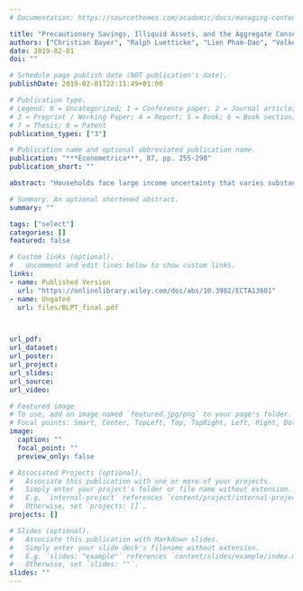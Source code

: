 ```yaml
---
# Documentation: https://sourcethemes.com/academic/docs/managing-content/

title: "Precautionary Savings, Illiquid Assets, and the Aggregate Consequences of Shocks to Household Income Risk"
authors: ["Christian Bayer", "Ralph Luetticke", "Lien Pham-Dao", "Volker Tjaden"]
date: 2019-02-01
doi: ""

# Schedule page publish date (NOT publication's date).
publishDate: 2019-02-01T22:11:49+01:00

# Publication type.
# Legend: 0 = Uncategorized; 1 = Conference paper; 2 = Journal article;
# 3 = Preprint / Working Paper; 4 = Report; 5 = Book; 6 = Book section;
# 7 = Thesis; 8 = Patent
publication_types: ["3"]

# Publication name and optional abbreviated publication name.
publication: "***Econometrica***, 87, pp. 255-290"
publication_short: ""

abstract: "Households face large income uncertainty that varies substantially over the business cycle. We examine the macroeconomic consequences of these variations in a model with incomplete markets, liquid and illiquid assets, and a nominal rigidity. Heightened uncertainty depresses aggregate demand as households respond by hoarding liquid “paper” assets for precautionary motives, thereby reducing both illiquid physical investment and consumption demand. We document the empirical response of portfolio liquidity and aggregate activity to surprise changes in idiosyncratic income uncertainty and find both to be quantitatively in line with our model. The welfare consequences of uncertainty shocks and of the policy response thereto depend crucially on a household's asset position."

# Summary. An optional shortened abstract.
summary: ""

tags: ["select"]
categories: []
featured: false

# Custom links (optional).
#   Uncomment and edit lines below to show custom links.
links:
- name: Published Version
  url: "https://onlinelibrary.wiley.com/doi/abs/10.3982/ECTA13601"
- name: Ungated
  url: files/BLPT_final.pdf



url_pdf:
url_dataset:
url_poster:
url_project:
url_slides:
url_source:
url_video:

# Featured image
# To use, add an image named `featured.jpg/png` to your page's folder.
# Focal points: Smart, Center, TopLeft, Top, TopRight, Left, Right, BottomLeft, Bottom, BottomRight.
image:
  caption: ""
  focal_point: ""
  preview_only: false

# Associated Projects (optional).
#   Associate this publication with one or more of your projects.
#   Simply enter your project's folder or file name without extension.
#   E.g. `internal-project` references `content/project/internal-project/index.md`.
#   Otherwise, set `projects: []`.
projects: []

# Slides (optional).
#   Associate this publication with Markdown slides.
#   Simply enter your slide deck's filename without extension.
#   E.g. `slides: "example"` references `content/slides/example/index.md`.
#   Otherwise, set `slides: ""`.
slides: ""
---
```


